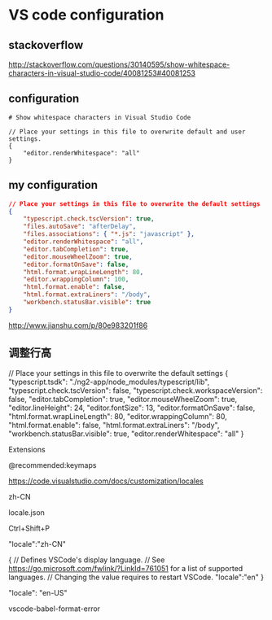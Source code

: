# VS code configuration  

## stackoverflow  

http://stackoverflow.com/questions/30140595/show-whitespace-characters-in-visual-studio-code/40081253#40081253  


## configuration

```codes
# Show whitespace characters in Visual Studio Code

// Place your settings in this file to overwrite default and user settings.
{
    "editor.renderWhitespace": "all"
}

``` 



## my configuration

```json
// Place your settings in this file to overwrite the default settings
{
    "typescript.check.tscVersion": true,
    "files.autoSave": "afterDelay",
    "files.associations": { "*.js": "javascript" },
    "editor.renderWhitespace": "all",
    "editor.tabCompletion": true,
    "editor.mouseWheelZoom": true,
    "editor.formatOnSave": false,
    "html.format.wrapLineLength": 80,
    "editor.wrappingColumn": 100,
    "html.format.enable": false,
    "html.format.extraLiners": "/body",
    "workbench.statusBar.visible": true
}
``` 

http://www.jianshu.com/p/80e983201f86

## 调整行高

// Place your settings in this file to overwrite the default settings
{
    "typescript.tsdk": "./ng2-app/node_modules/typescript/lib",
    "typescript.check.tscVersion": false,
    "typescript.check.workspaceVersion": false,
    "editor.tabCompletion": true,
    "editor.mouseWheelZoom": true,
    "editor.lineHeight": 24,
    "editor.fontSize": 13,
    "editor.formatOnSave": false,
    "html.format.wrapLineLength": 80,
    "editor.wrappingColumn": 80,
    "html.format.enable": false,
    "html.format.extraLiners": "/body",
    "workbench.statusBar.visible": true,
    "editor.renderWhitespace": "all"
}

Extensions

@recommended:keymaps


https://code.visualstudio.com/docs/customization/locales


zh-CN


locale.json

Ctrl+Shift+P

"locale":"zh-CN"


{
    // Defines VSCode's display language.
    // See https://go.microsoft.com/fwlink/?LinkId=761051 for a list of supported languages.
    // Changing the value requires to restart VSCode.
    "locale":"en"
}


"locale": "en-US"





vscode-babel-format-error






